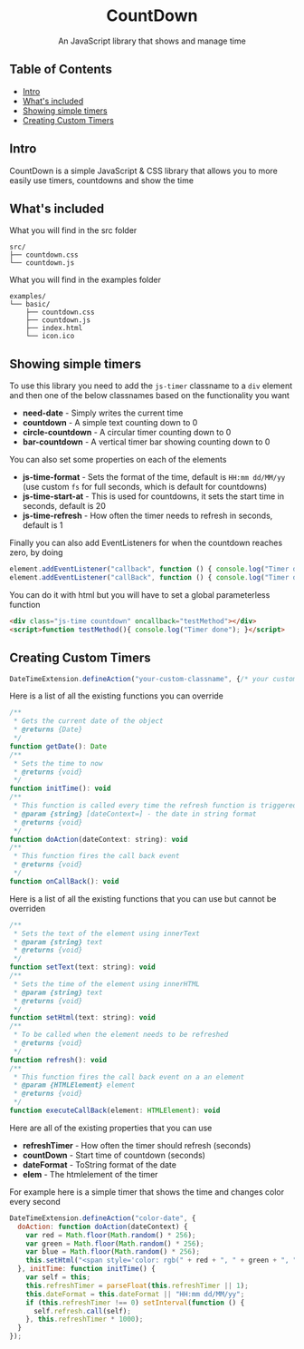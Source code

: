 <p align="center">
  <h1 align="center">CountDown</h3>
  <p align="center">An JavaScript library that shows and manage time</p>
</p>

## Table of Contents

- [Intro](#intro)
- [What's included](#whats-included)
- [Showing simple timers](#showing-simple-timers)
- [Creating Custom Timers](#creating-custom-timers)

## Intro

CountDown is a simple JavaScript & CSS library that allows you to more easily use timers, countdowns and show the time

## What's included

What you will find in the src folder

```
src/
├── countdown.css
└── countdown.js
```

What you will find in the examples folder

```
examples/
└── basic/
    ├── countdown.css
    ├── countdown.js
    ├── index.html
    └── icon.ico
```

## Showing simple timers

To use this library you need to add the ```js-timer``` classname to a ```div``` element and then one of the below classnames based on the functionality you want

- <b>need-date</b> - Simply writes the current time
- <b>countdown</b> - A simple text counting down to 0
- <b>circle-countdown</b> - A circular timer counting down to 0
- <b>bar-countdown</b> - A vertical timer bar showing counting down to 0

You can also set some properties on each of the elements

- <b>js-time-format</b> - Sets the format of the time, default is ```HH:mm dd/MM/yy``` (use custom ```fs``` for full seconds, which is default for countdowns)
- <b>js-time-start-at</b> - This is used for countdowns, it sets the start time in seconds, default is 20
- <b>js-time-refresh</b> - How often the timer needs to refresh in seconds, default is 1

Finally you can also add EventListeners for when the countdown reaches zero, by doing
```javascript
element.addEventListener("callback", function () { console.log("Timer done"); });
element.addEventListener("callBack", function () { console.log("Timer done"); });
```
You can do it with html but you will have to set a global parameterless function
```html
<div class="js-time countdown" oncallback="testMethod"></div>
<script>function testMethod(){ console.log("Timer done"); }</script>
```
## Creating Custom Timers



```javascript
DateTimeExtension.defineAction("your-custom-classname", {/* your custom object properties */});
```
Here is a list of all the existing functions you can override

```javascript
/**
 * Gets the current date of the object
 * @returns {Date}
 */
function getDate(): Date
/**
 * Sets the time to now
 * @returns {void}
 */
function initTime(): void
/**
 * This function is called every time the refresh function is triggered
 * @param {string} [dateContext=] - the date in string format 
 * @returns {void}
 */
function doAction(dateContext: string): void
/**
 * This function fires the call back event
 * @returns {void}
 */
function onCallBack(): void
```

Here is a list of all the existing functions that you can use but cannot be overriden

```javascript
/**
 * Sets the text of the element using innerText
 * @param {string} text
 * @returns {void}
 */
function setText(text: string): void
/**
 * Sets the time of the element using innerHTML
 * @param {string} text
 * @returns {void}
 */
function setHtml(text: string): void
/**
 * To be called when the element needs to be refreshed
 * @returns {void}
 */
function refresh(): void
/**
 * This function fires the call back event on a an element
 * @param {HTMLElement} element
 * @returns {void}
 */
function executeCallBack(element: HTMLElement): void
```

Here are all of the existing properties that you can use

 - <b>refreshTimer</b> - How often the timer should refresh (seconds)
 - <b>countDown</b> - Start time of countdown (seconds)
 - <b>dateFormat</b> - ToString format of the date
 - <b>elem</b> - The htmlelement of the timer

For example here is a simple timer that shows the time and changes color every second
```javascript
DateTimeExtension.defineAction("color-date", {
  doAction: function doAction(dateContext) {
    var red = Math.floor(Math.random() * 256);
    var green = Math.floor(Math.random() * 256);
    var blue = Math.floor(Math.random() * 256);
    this.setHtml("<span style='color: rgb(" + red + ", " + green + ", " + blue + ")'>" + dateContext + "</span>");
  }, initTime: function initTime() {
    var self = this;
    this.refreshTimer = parseFloat(this.refreshTimer || 1);
    this.dateFormat = this.dateFormat || "HH:mm dd/MM/yy";
    if (this.refreshTimer !== 0) setInterval(function () {
      self.refresh.call(self);
    }, this.refreshTimer * 1000);
  }
});
```